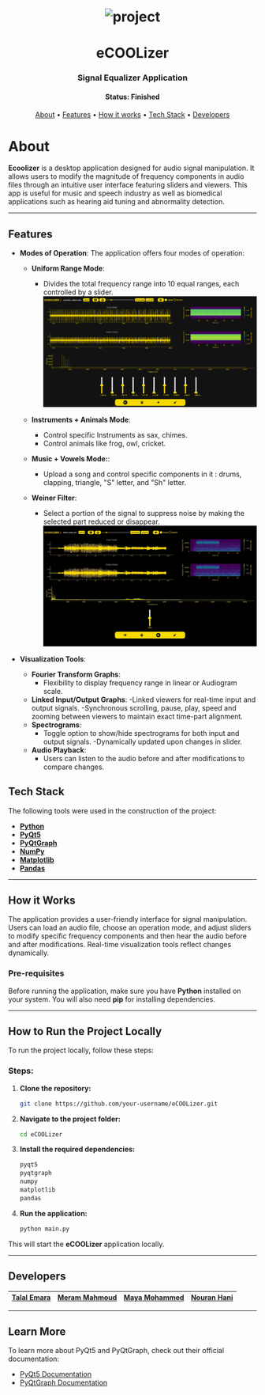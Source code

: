 
<h1 align="center">
    <img alt="project" title="#About" src="Readme/main.gif" />
</h1>

<h1 align="center">eCOOLizer</h1>
<h3 align="center">Signal Equalizer Application</h3>

<h4 align="center"> 
	 Status: Finished
</h4>

<p align="center">
 <a href="#about">About</a> •
 <a href="#features">Features</a> •
 <a href="#how-it-works">How it works</a> • 
 <a href="#tech-stack">Tech Stack</a> •  
 <a href="#developers">Developers</a>
</p>

# About

**Ecoolizer**  is a desktop application designed for audio signal manipulation. It allows users to modify the magnitude of frequency components in audio files through an intuitive user interface featuring sliders and viewers. This app is useful for music and speech industry as well as biomedical applications such as hearing aid tuning and abnormality detection.

---

## Features

- **Modes of Operation**: The application offers four modes of operation:
    - **Uniform Range Mode**:
        - Divides the total frequency range into 10 equal ranges, each controlled by a slider.
    ![ ](Readme/unifrom-mode.png)

    - **Instruments + Animals Mode**:
        - Control specific Instruments as sax, chimes.
        - Control animals like frog, owl, cricket.

    - **Music + Vowels Mode:**:
        - Upload a song and control specific components in it : drums, clapping, triangle, "S" letter, and "Sh" letter.
        
    - **Weiner Filter**:
        - Select a portion of the signal to suppress noise by making the selected part reduced or disappear.
    ![ ](Readme/weiner.gif)


- **Visualization Tools**:
    - **Fourier Transform Graphs**:
        - Flexibility to display frequency range in linear or Audiogram scale.
    - **Linked Input/Output Graphs**:
        -Linked viewers for real-time input and output signals.
        -Synchronous scrolling, pause, play, speed and zooming between viewers to maintain exact time-part alignment.
    - **Spectrograms**:
        - Toggle option to show/hide spectrograms for both input and output signals.
        -Dynamically updated upon changes in slider.
    - **Audio Playback**:
        - Users can listen to the audio before and after modifications to compare changes.

        

 
</p>

## Tech Stack

The following tools were used in the construction of the project:

- **[Python](https://www.python.org/)**
- **[PyQt5](https://riverbankcomputing.com/software/pyqt/intro)**
- **[PyQtGraph](https://www.pyqtgraph.org/)**
- **[NumPy](https://numpy.org/)**
- **[Matplotlib](https://matplotlib.org/)**
- **[Pandas](https://pandas.pydata.org/)**

---


## How it Works

The application provides a user-friendly interface for signal manipulation. Users can load an audio file, choose an operation mode, and adjust sliders to modify specific frequency components and then hear the audio before and after modifications. Real-time visualization tools reflect changes dynamically.

### Pre-requisites

Before running the application, make sure you have **Python** installed on your system. You will also need **pip** for installing dependencies.

---

## How to Run the Project Locally

To run the project locally, follow these steps:

### Steps:

1. **Clone the repository:**
   ```bash
   git clone https://github.com/your-username/eCOOLizer.git
   ```

2. **Navigate to the project folder:**
   ```bash
   cd eCOOLizer
   ```


3. **Install the required dependencies:**
   ```bash
   pyqt5
   pyqtgraph
   numpy
   matplotlib
   pandas
   ```

5. **Run the application:**
   ```bash
   python main.py
   ```

This will start the **eCOOLizer** application locally.

---

## Developers

| [**Talal Emara**](https://github.com/TalalEmara) | [**Meram Mahmoud**](https://github.com/Meram-Mahmoud) | [**Maya Mohammed**](https://github.com/Mayamohamed207) | [**Nouran Hani**](https://github.com/Nouran-Hani) |
|:------------------------------------------:|:------------------------------------------:|:------------------------------------------:|:------------------------------------------:|

---


## Learn More

To learn more about PyQt5 and PyQtGraph, check out their official documentation:

- [PyQt5 Documentation](https://riverbankcomputing.com/software/pyqt/intro)
- [PyQtGraph Documentation](https://www.pyqtgraph.org/)
